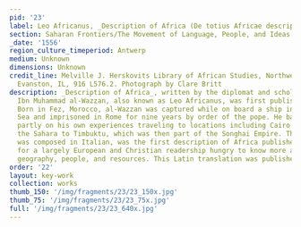 ```yaml
---
pid: '23'
label: Leo Africanus, _Description of Africa (De totius Africae descriptio)_
section: Saharan Frontiers/The Movement of Language, People, and Ideas
_date: '1556'
region_culture_timeperiod: Antwerp
medium: Unknown
dimensions: Unknown
credit_line: Melville J. Herskovits Library of African Studies, Northwestern University,
  Evanston, IL, 916 L576.2. Photograph by Clare Britt
description: _Description of Africa_, written by the diplomat and scholar Al-Hassan
  Ibn Muhammad al-Wazzan, also known as Leo Africanus, was first published in 1526.
  Born in Fez, Morocco, al-Wazzan was captured while on board a ship in the Mediterranean
  Sea and imprisoned in Rome for nine years by order of the pope. He based his account
  partly on his own experiences traveling to locations including Cairo and across
  the Sahara to Timbuktu, which was then part of the Songhai Empire. The book, which
  was composed in Italian, was the first description of Africa published in Europe
  for a largely European and Christian readership hungry to know more about the continent?s
  geography, people, and resources. This Latin translation was published in 1556.
order: '22'
layout: key-work
collection: works
thumb_150: '/img/fragments/23/23_150x.jpg'
thumb_75: '/img/fragments/23/23_75x.jpg'
full: '/img/fragments/23/23_640x.jpg'
---
```

